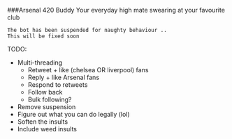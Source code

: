 ###Arsenal 420 Buddy
Your everyday high mate swearing at your favourite club

```
The bot has been suspended for naughty behaviour ..
This will be fixed soon
```

TODO:
- Multi-threading
    - Retweet + like (chelsea OR liverpool) fans
    - Reply + like Arsenal fans 
    - Respond to retweets
    - Follow back
    - Bulk following?
- Remove suspension 
- Figure out what you can do legally (lol)
- Soften the insults
- Include weed insults

